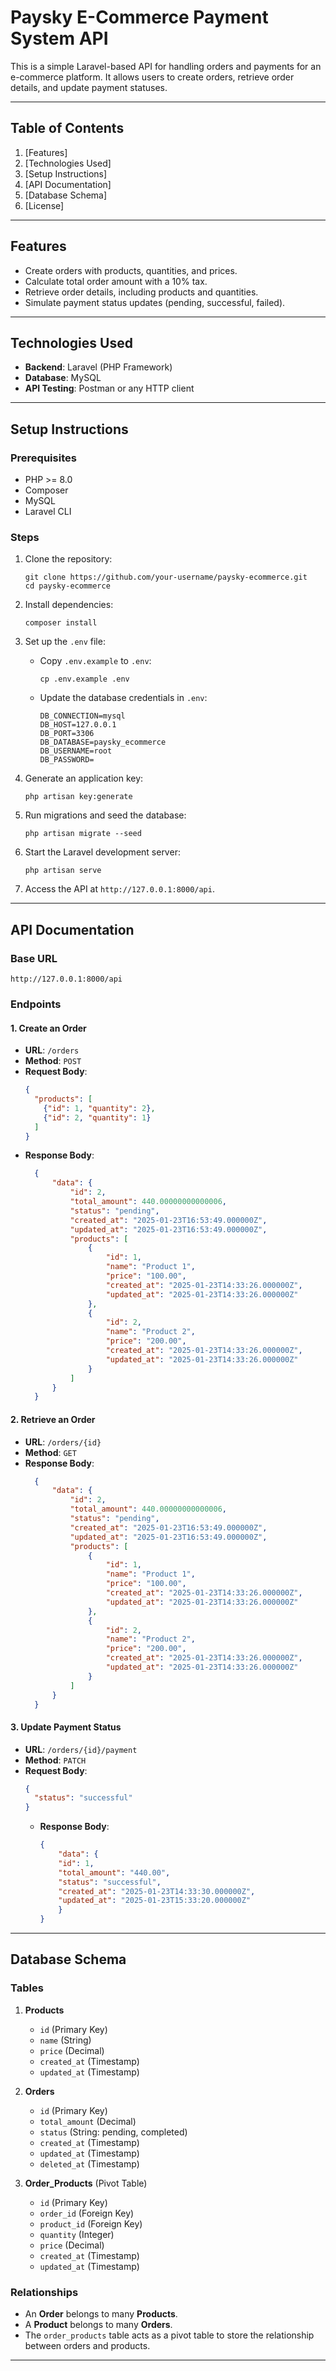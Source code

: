 # Paysky E-Commerce Payment System API

This is a simple Laravel-based API for handling orders and payments for an e-commerce platform. It allows users to create orders, retrieve order details, and update payment statuses.

---

## **Table of Contents**
1. [Features]
2. [Technologies Used]
3. [Setup Instructions]
4. [API Documentation]
5. [Database Schema]
6. [License]

---

## **Features**
- Create orders with products, quantities, and prices.
- Calculate total order amount with a 10% tax.
- Retrieve order details, including products and quantities.
- Simulate payment status updates (pending, successful, failed).

---

## **Technologies Used**
- **Backend**: Laravel (PHP Framework)
- **Database**: MySQL
- **API Testing**: Postman or any HTTP client

---

## **Setup Instructions**

### **Prerequisites**
- PHP >= 8.0
- Composer
- MySQL
- Laravel CLI

### **Steps**
1. Clone the repository:
   ```
   git clone https://github.com/your-username/paysky-ecommerce.git
   cd paysky-ecommerce
   ```

2. Install dependencies:
   ```
   composer install
   ```

3. Set up the `.env` file:
   - Copy `.env.example` to `.env`:
     ```
     cp .env.example .env
     ```
   - Update the database credentials in `.env`:
     ```
     DB_CONNECTION=mysql
     DB_HOST=127.0.0.1
     DB_PORT=3306
     DB_DATABASE=paysky_ecommerce
     DB_USERNAME=root
     DB_PASSWORD=
     ```

4. Generate an application key:
   ```
   php artisan key:generate
   ```

5. Run migrations and seed the database:
   ```
   php artisan migrate --seed
   ```

6. Start the Laravel development server:
   ```
   php artisan serve
   ```

7. Access the API at `http://127.0.0.1:8000/api`.

---

## **API Documentation**

### **Base URL**
```
http://127.0.0.1:8000/api
```

### **Endpoints**

#### 1. **Create an Order**
- **URL**: `/orders`
- **Method**: `POST`
- **Request Body**:
  ```json
  {
    "products": [
      {"id": 1, "quantity": 2},
      {"id": 2, "quantity": 1}
    ]
  }
  ```
- **Response Body**:
  ```json
    {
        "data": {
            "id": 2,
            "total_amount": 440.00000000000006,
            "status": "pending",
            "created_at": "2025-01-23T16:53:49.000000Z",
            "updated_at": "2025-01-23T16:53:49.000000Z",
            "products": [
                {
                    "id": 1,
                    "name": "Product 1",
                    "price": "100.00",
                    "created_at": "2025-01-23T14:33:26.000000Z",
                    "updated_at": "2025-01-23T14:33:26.000000Z"
                },
                {
                    "id": 2,
                    "name": "Product 2",
                    "price": "200.00",
                    "created_at": "2025-01-23T14:33:26.000000Z",
                    "updated_at": "2025-01-23T14:33:26.000000Z"
                }
            ]
        }
    }
  ```


#### 2. **Retrieve an Order**
- **URL**: `/orders/{id}`
- **Method**: `GET`
- **Response Body**:
  ```json
    {
        "data": {
            "id": 2,
            "total_amount": 440.00000000000006,
            "status": "pending",
            "created_at": "2025-01-23T16:53:49.000000Z",
            "updated_at": "2025-01-23T16:53:49.000000Z",
            "products": [
                {
                    "id": 1,
                    "name": "Product 1",
                    "price": "100.00",
                    "created_at": "2025-01-23T14:33:26.000000Z",
                    "updated_at": "2025-01-23T14:33:26.000000Z"
                },
                {
                    "id": 2,
                    "name": "Product 2",
                    "price": "200.00",
                    "created_at": "2025-01-23T14:33:26.000000Z",
                    "updated_at": "2025-01-23T14:33:26.000000Z"
                }
            ]
        }
    }
  ```


#### 3. **Update Payment Status**
- **URL**: `/orders/{id}/payment`
- **Method**: `PATCH`
- **Request Body**:
  ```json
  {
    "status": "successful"
  }
  ```
  - **Response Body**:
    ```json
    {
        "data": {
        "id": 1,
        "total_amount": "440.00",
        "status": "successful",
        "created_at": "2025-01-23T14:33:30.000000Z",
        "updated_at": "2025-01-23T15:33:20.000000Z"
        }
    }
    ```         

---

## **Database Schema**

### **Tables**
1. **Products**
   - `id` (Primary Key)
   - `name` (String)
   - `price` (Decimal)
   - `created_at` (Timestamp)
   - `updated_at` (Timestamp)

2. **Orders**
   - `id` (Primary Key)
   - `total_amount` (Decimal)
   - `status` (String: pending, completed)
   - `created_at` (Timestamp)
   - `updated_at` (Timestamp)
   - `deleted_at` (Timestamp)

3. **Order_Products** (Pivot Table)
   - `id` (Primary Key)
   - `order_id` (Foreign Key)
   - `product_id` (Foreign Key)
   - `quantity` (Integer)
   - `price` (Decimal)
   - `created_at` (Timestamp)
   - `updated_at` (Timestamp)

### **Relationships**
- An **Order** belongs to many **Products**.
- A **Product** belongs to many **Orders**.
- The `order_products` table acts as a pivot table to store the relationship between orders and products.

---